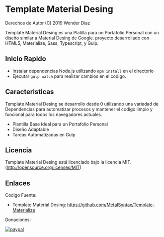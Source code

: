 # Template Material Desing
Derechos de Autor (C) 2019 Wonder Diaz

Template Material Desing es una Platilla para un Portafolio Personal con un diseño similar a Material Desing de Google.
proyecto desarrollado con HTML5, Materialize, Sass, Typescript, y Gulp.

## Inicio Rapido
- Instalar dependencias Node.js utilizando `npm install` en el directorio
- Ejecutar `gulp watch` para realizar cambios en el codigo.

## Caracteristicas
Template Material Desing se desarrollo desde 0 utilizando una variedad de Dependencias para automatizar procesos y mantener el codigo limpio y funcional para todos los navegadores actuales.

- Plantilla Base Ideal para un Portafolio Personal
- Diseño Adaptable
- Tareas Automatizadas en Gulp

## Licencia

Template Material Desing está licenciado bajo la licencia MIT.(http://opensource.org/licenses/MIT)

## Enlaces

Codigo Fuente:

- Template Material Desing: https://github.com/MetalSyntax/Template-Materialize

Donaciones:

[![paypal](https://www.paypalobjects.com/en_US/i/btn/btn_donateCC_LG.gif)](paypal.me/MetalSyntax)
